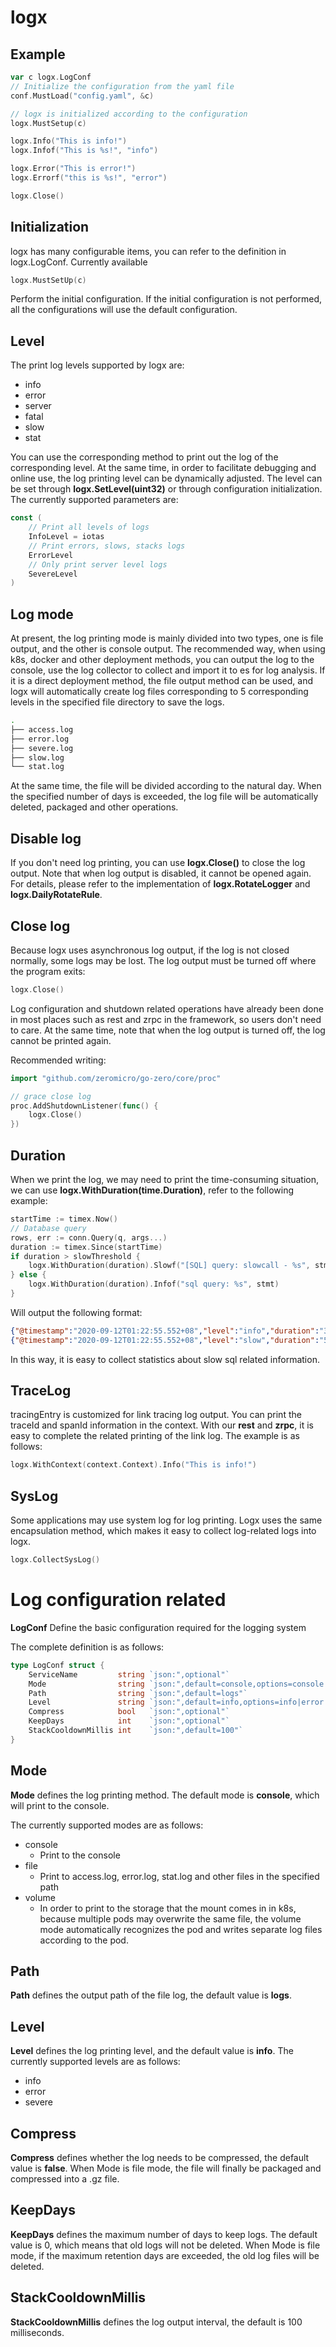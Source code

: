 # logx

## Example

```go
var c logx.LogConf
// Initialize the configuration from the yaml file
conf.MustLoad("config.yaml", &c)

// logx is initialized according to the configuration
logx.MustSetup(c)

logx.Info("This is info!")
logx.Infof("This is %s!", "info")

logx.Error("This is error!")
logx.Errorf("this is %s!", "error")

logx.Close()
```

## Initialization
logx has many configurable items, you can refer to the definition in logx.LogConf. Currently available

```go
logx.MustSetUp(c)
```
Perform the initial configuration. If the initial configuration is not performed, all the configurations will use the default configuration.

## Level
The print log levels supported by logx are:
- info
- error
- server
- fatal
- slow
- stat

You can use the corresponding method to print out the log of the corresponding level.
At the same time, in order to facilitate debugging and online use, the log printing level can be dynamically adjusted. The level can be set through **logx.SetLevel(uint32)** or through configuration initialization. The currently supported parameters are:

```go
const (
	// Print all levels of logs
	InfoLevel = iotas
	// Print errors, slows, stacks logs
	ErrorLevel
	// Only print server level logs
	SevereLevel
)
```

## Log mode
At present, the log printing mode is mainly divided into two types, one is file output, and the other is console output. The recommended way, when using k8s, docker and other deployment methods, you can output the log to the console, use the log collector to collect and import it to es for log analysis. If it is a direct deployment method, the file output method can be used, and logx will automatically create log files corresponding to 5 corresponding levels in the specified file directory to save the logs.

```bash
.
├── access.log
├── error.log
├── severe.log
├── slow.log
└── stat.log
```

At the same time, the file will be divided according to the natural day. When the specified number of days is exceeded, the log file will be automatically deleted, packaged and other operations.

## Disable log
If you don't need log printing, you can use **logx.Close()** to close the log output. Note that when log output is disabled, it cannot be opened again. For details, please refer to the implementation of **logx.RotateLogger** and **logx.DailyRotateRule**.

## Close log
Because logx uses asynchronous log output, if the log is not closed normally, some logs may be lost. The log output must be turned off where the program exits:
```go
logx.Close()
```
Log configuration and shutdown related operations have already been done in most places such as rest and zrpc in the framework, so users don't need to care.
At the same time, note that when the log output is turned off, the log cannot be printed again.

Recommended writing:
```go
import "github.com/zeromicro/go-zero/core/proc"

// grace close log
proc.AddShutdownListener(func() {
	logx.Close()
})
```

## Duration
When we print the log, we may need to print the time-consuming situation, we can use **logx.WithDuration(time.Duration)**, refer to the following example:

```go
startTime := timex.Now()
// Database query
rows, err := conn.Query(q, args...)
duration := timex.Since(startTime)
if duration > slowThreshold {
    logx.WithDuration(duration).Slowf("[SQL] query: slowcall - %s", stmt)
} else {
    logx.WithDuration(duration).Infof("sql query: %s", stmt)
}
```


Will output the following format:

```json
{"@timestamp":"2020-09-12T01:22:55.552+08","level":"info","duration":"3.0ms","content":"sql query:..."}
{"@timestamp":"2020-09-12T01:22:55.552+08","level":"slow","duration":"500ms","content":"[SQL] query: slowcall - ..."}
```

In this way, it is easy to collect statistics about slow sql related information.

## TraceLog
tracingEntry is customized for link tracing log output. You can print the traceId and spanId information in the context. With our **rest** and **zrpc**, it is easy to complete the related printing of the link log. The example is as follows:

```go
logx.WithContext(context.Context).Info("This is info!")
```


## SysLog

Some applications may use system log for log printing. Logx uses the same encapsulation method, which makes it easy to collect log-related logs into logx.

```go
logx.CollectSysLog()
```




# Log configuration related
**LogConf** Define the basic configuration required for the logging system

The complete definition is as follows:

```go
type LogConf struct {
	ServiceName         string `json:",optional"`
	Mode                string `json:",default=console,options=console|file|volume"`
	Path                string `json:",default=logs"`
	Level               string `json:",default=info,options=info|error|severe"`
	Compress            bool   `json:",optional"`
	KeepDays            int    `json:",optional"`
	StackCooldownMillis int    `json:",default=100"`
}
```


## Mode
**Mode** defines the log printing method. The default mode is **console**, which will print to the console.

The currently supported modes are as follows:

- console
  -  Print to the console
- file
  - Print to access.log, error.log, stat.log and other files in the specified path
- volume
  - In order to print to the storage that the mount comes in in k8s, because multiple pods may overwrite the same file, the volume mode automatically recognizes the pod and writes separate log files according to the pod.

## Path
**Path** defines the output path of the file log, the default value is **logs**.

## Level
**Level** defines the log printing level, and the default value is **info**.
The currently supported levels are as follows:

- info
- error
- severe



## Compress
**Compress** defines whether the log needs to be compressed, the default value is **false**. When Mode is file mode, the file will finally be packaged and compressed into a .gz file.


## KeepDays
**KeepDays** defines the maximum number of days to keep logs. The default value is 0, which means that old logs will not be deleted. When Mode is file mode, if the maximum retention days are exceeded, the old log files will be deleted.


## StackCooldownMillis
**StackCooldownMillis** defines the log output interval, the default is 100 milliseconds.
